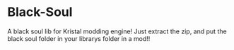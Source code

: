 # Black-Soul
A black soul lib for Kristal modding engine!
 Just extract the zip, and put the black soul folder in your librarys folder in a mod!!